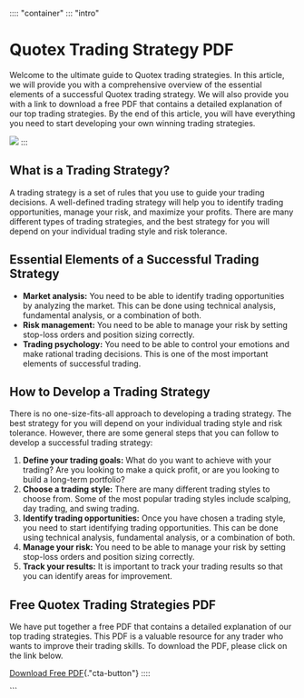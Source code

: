 :::: \"container\"
::: \"intro\"
# Quotex Trading Strategy PDF

Welcome to the ultimate guide to Quotex trading strategies. In this
article, we will provide you with a comprehensive overview of the
essential elements of a successful Quotex trading strategy. We will also
provide you with a link to download a free PDF that contains a detailed
explanation of our top trading strategies. By the end of this article,
you will have everything you need to start developing your own winning
trading strategies.

[![](https://static.quotex.io/files/4_en/300_250.jpg)](https://traff.sbs/brokerqxlid)
:::

## What is a Trading Strategy?

A trading strategy is a set of rules that you use to guide your trading
decisions. A well-defined trading strategy will help you to identify
trading opportunities, manage your risk, and maximize your profits.
There are many different types of trading strategies, and the best
strategy for you will depend on your individual trading style and risk
tolerance.

## Essential Elements of a Successful Trading Strategy

-   **Market analysis:** You need to be able to identify trading
    opportunities by analyzing the market. This can be done using
    technical analysis, fundamental analysis, or a combination of both.
-   **Risk management:** You need to be able to manage your risk by
    setting stop-loss orders and position sizing correctly.
-   **Trading psychology:** You need to be able to control your emotions
    and make rational trading decisions. This is one of the most
    important elements of successful trading.

## How to Develop a Trading Strategy

There is no one-size-fits-all approach to developing a trading strategy.
The best strategy for you will depend on your individual trading style
and risk tolerance. However, there are some general steps that you can
follow to develop a successful trading strategy:

1.  **Define your trading goals:** What do you want to achieve with your
    trading? Are you looking to make a quick profit, or are you looking
    to build a long-term portfolio?
2.  **Choose a trading style:** There are many different trading styles
    to choose from. Some of the most popular trading styles include
    scalping, day trading, and swing trading.
3.  **Identify trading opportunities:** Once you have chosen a trading
    style, you need to start identifying trading opportunities. This can
    be done using technical analysis, fundamental analysis, or a
    combination of both.
4.  **Manage your risk:** You need to be able to manage your risk by
    setting stop-loss orders and position sizing correctly.
5.  **Track your results:** It is important to track your trading
    results so that you can identify areas for improvement.

## Free Quotex Trading Strategies PDF

We have put together a free PDF that contains a detailed explanation of
our top trading strategies. This PDF is a valuable resource for any
trader who wants to improve their trading skills. To download the PDF,
please click on the link below.

[Download Free
PDF](\%22https://www.example.com/quotex-trading-strategies.pdf\%22){."cta-button"}
::::

\`\`\`

